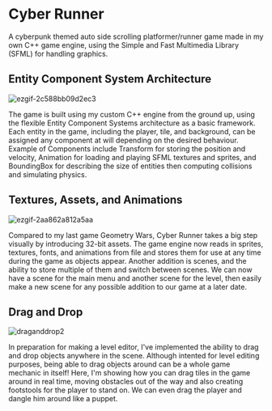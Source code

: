 # Cyber Runner

A cyberpunk themed auto side scrolling platformer/runner game made in my own C++ game engine, using the Simple and Fast Multimedia Library (SFML) for handling graphics.

## Entity Component System Architecture
![ezgif-2c588bb09d2ec3](https://github.com/user-attachments/assets/952d76d2-06e4-42d3-b585-80043157cec8)

The game is built using my custom C++ engine from the ground up, using the flexible Entity Component Systems architecture as a basic framework. Each entity in the game, including the player, tile, and background, can be assigned any component at will depending on the desired behaviour. Example of Components include Transform for storing the position and velocity, Animation for loading and playing SFML textures and sprites, and BoundingBox for describing the size of entities then computing collisions and simulating physics.

## Textures, Assets, and Animations
![ezgif-2aa862a812a5aa](https://github.com/user-attachments/assets/95f2167f-f05d-4540-bbcc-7a740a344534)

Compared to my last game Geometry Wars, Cyber Runner takes a big step visually by introducing 32-bit assets. The game engine now reads in sprites, textures, fonts, and animations from file and stores them for use at any time during the game as objects appear. Another addition is scenes, and the ability to store multiple of them and switch between scenes. We can now have a scene for the main menu and another scene for the level, then easily make a new scene for any possible addition to our game at a later date.

## Drag and Drop
![draganddrop2](https://github.com/user-attachments/assets/17a6a06a-6552-4e17-b6fd-624dfd45e06a)

In preparation for making a level editor, I've implemented the ability to drag and drop objects anywhere in the scene. Although intented for level editing purposes, being able to drag objects around can be a whole game mechanic in itself! Here, I'm showing how you can drag tiles in the game around in real time, moving obstacles out of the way and also creating footstools for the player to stand on. We can even drag the player and dangle him around like a puppet.
